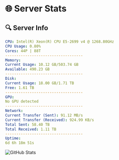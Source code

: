 # 🌐 Server Stats
## 🔍 Server Info
```yaml
CPU: Intel(R) Xeon(R) CPU E5-2699 v4 @ 1268.80GHz
CPU Usage: 0.80%
Cores: 44P | 88T
-----------------------------------
Memory:
Current Usage: 10.12 GB/503.74 GB
Available: 490.23 GB
-----------------------------------
Disk:
Current Usage: 18.00 GB/1.71 TB
Free: 1.61 TB
-----------------------------------
GPU:
No GPU detected
-----------------------------------
Network:
Current Transfer (Sent): 91.12 MB/s
Current Transfer (Received): 924.99 KB/s
Total Sent: 58.40 TB
Total Received: 1.11 TB
-----------------------------------
Uptime:
6d 6h 18m 51s
```
![GitHub Stats](https://img.shields.io/badge/Updated-2025-02-14_05:02:09-blue)